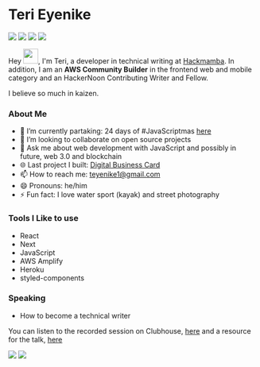 <h1 align="left">Teri Eyenike</h1>

[<img src="https://img.shields.io/badge/Portfolio-000000?style=flat" />](https://terieyenike.github.io/v2/) [<img src="https://img.shields.io/badge/LinkedIn-0077B5?style=flat&logo=linkedin&logoColor=white" />](https://www.linkedin.com/in/terieyenike/) [<img src="https://img.shields.io/badge/Dev-090909?style=flat&logo=dev.to&logoColor=white" />](https://dev.to/terieyenike) [<img src="https://img.shields.io/badge/Twitter-1DA1F2?style=flat&logo=twitter&logoColor=white" />](https://twitter.com/terieyenike)


Hey <img src="https://raw.githubusercontent.com/MartinHeinz/MartinHeinz/master/wave.gif" width="30px">, I'm Teri, a developer in technical writing at [Hackmamba](https://hackmamba.io). In addition, I am an __AWS Community Builder__ in the frontend web and mobile category and an HackerNoon Contributing Writer and Fellow. 

I believe so much in kaizen.


<h3 align="left">About Me</h3>  

<!-- - 🔭 I’m currently working on  -->
- 🌱 I’m currently partaking: 24 days of #JavaScriptmas [here](https://scrimba.com/learn/javascriptmas2021)
- 👯 I’m looking to collaborate on open source projects
- 💬 Ask me about web development with JavaScript and possibly in future, web 3.0 and blockchain
- 🌐 Last project I built: [Digital Business Card](https://5osh7.csb.app/)
- 📫 How to reach me: <teyenike1@gmail.com>
- 😄 Pronouns: he/him
- ⚡ Fun fact: I love water sport (kayak) and street photography

### Tools I Like to use

- React
- Next
- JavaScript
- AWS Amplify
- Heroku
- styled-components

### Speaking
- How to become a technical writer

You can listen to the recorded session on Clubhouse, [here](https://www.clubhouse.com/room/MRDwbLX5) and a resource for the talk, [here](https://www.figma.com/file/prtuOAoH6aLIeSbAt56Pea/Technical-writing?node-id=0%3A1)



<p align="left">
  <img src="https://github-readme-stats.vercel.app/api?username=terieyenike&show_icons=true&theme=tokyonight" />
  <img src="https://github-readme-stats.vercel.app/api/top-langs?username=terieyenike&show_icons=true&hide_border=false&&count_private=true&include_all_commits=true&theme=tokyonight" />
</p>


<!--
**Terieyenike/terieyenike** is a ✨ _special_ ✨ repository because its `README.md` (this file) appears on your GitHub profile.

Here are some ideas to get you started:

- 🔭 I’m currently working on ...
- 🌱 I’m currently learning ...
- 👯 I’m looking to collaborate on ...
- 🤔 I’m looking for help with ...
- 💬 Ask me about ...
- 📫 How to reach me: ...
- 😄 Pronouns: ...
- ⚡ Fun fact: ...
-->

<!--   <img width="48%" src="https://github-readme-streak-stats.herokuapp.com/?user=terieyenike&theme=tokyonight" /> -->
